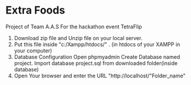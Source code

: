 # Extra Foods
Project of Team A.A.S For the hackathon event TetraFlip

1. Download zip file and Unzip file on your local server.
2. Put this file inside "c:/Xampp/htdocs/" . (in htdocs of your XAMPP in your computer)
3. Database Configuration
Open phpmyadmin
Create Database named project.
Import database project.sql from downloaded folder(inside database)
4. Open Your browser and enter the URL "http://localhost/"Folder_name"
